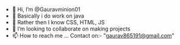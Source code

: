 - 👋 Hi, I’m @Gauravminion01
- 👀 Basically i do work on java
- 🌱 Rather then I know CSS, HTML, JS
- 💞️ I’m looking to collaborate on making projects
- 📫 How to reach me ... Contact on:- "gaurav865191@gmail.com"

<!---
Gauravminion01/Gauravminion01 is a ✨ special ✨ repository because its `README.md` (this file) appears on your GitHub profile.
You can click the Preview link to take a look at your changes.
--->
